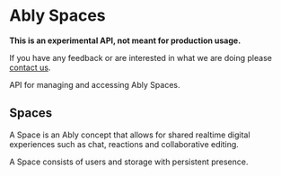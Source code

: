 # Ably Spaces

**This is an experimental API, not meant for production usage.**

If you have any feedback or are interested in what we are doing please [contact us](https://ably.com/contact).

API for managing and accessing Ably Spaces.

## Spaces

A Space is an Ably concept that allows for shared realtime digital experiences such as chat, reactions and collaborative editing.

A Space consists of users and storage with persistent presence.
